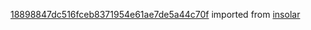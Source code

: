 [18898847dc516fceb8371954e61ae7de5a44c70f](https://github.com/insolar/insolar/commit/18898847dc516fceb8371954e61ae7de5a44c70f) imported from [insolar](https://github.com/insolar/insolar)
